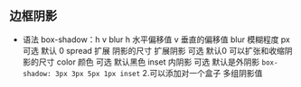 ## 边框阴影
- 语法
  box-shadow：h v blur
  h 水平偏移值
  v 垂直的偏移值
  blur 模糊程度 px 可选 默认 0
  spread 扩展 阴影的尺寸 扩展阴影  可选 默认0  可以扩张和收缩阴影的尺寸
  color 颜色 可选 默认黑色
  inset 内阴影 可选 默认是外阴影
`box-shadow: 3px 3px 5px 1px inset`
2.可以添加对一个盒子 多组阴影值